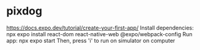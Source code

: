 # pixdog
https://docs.expo.dev/tutorial/create-your-first-app/
Install dependencies: npx expo install react-dom react-native-web @expo/webpack-config
Run app: npx expo start
Then, press 'i' to run on simulator on computer
